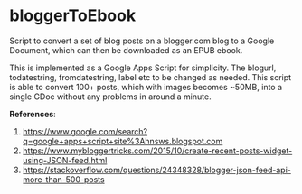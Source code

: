 # bloggerToEbook
Script to convert a set of blog posts on a blogger.com blog to a Google Document, which can then be downloaded as an EPUB ebook.

This is implemented as a Google Apps Script for simplicity. The blogurl, todatestring, fromdatestring, label etc to be changed as needed. This script is able to convert 100+ posts, which with images becomes ~50MB, into a single GDoc without any problems in around a minute. 

**References**:
1. https://www.google.com/search?q=google+apps+script+site%3Ahnsws.blogspot.com
2. https://www.mybloggertricks.com/2015/10/create-recent-posts-widget-using-JSON-feed.html
3. https://stackoverflow.com/questions/24348328/blogger-json-feed-api-more-than-500-posts
